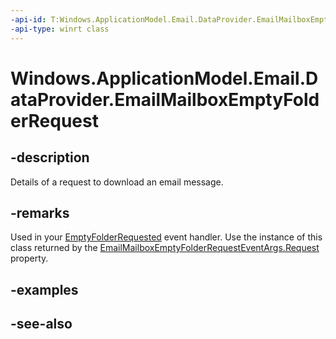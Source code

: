 ----api-id: T:Windows.ApplicationModel.Email.DataProvider.EmailMailboxEmptyFolderRequest
-api-type: winrt class
---<!-- Class syntax.public class EmailMailboxEmptyFolderRequest : Windows.ApplicationModel.Email.DataProvider.IEmailMailboxEmptyFolderRequest--># Windows.ApplicationModel.Email.DataProvider.EmailMailboxEmptyFolderRequest## -descriptionDetails of a request to download an email message.## -remarksUsed in your [EmptyFolderRequested](emaildataproviderconnection_emptyfolderrequested.md) event handler. Use the instance of this class returned by the [EmailMailboxEmptyFolderRequestEventArgs.Request](emailmailboxemptyfolderrequesteventargs_request.md) property.## -examples## -see-also